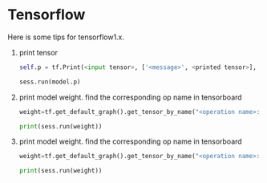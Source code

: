 # Tensorflow

Here is some tips for tensorflow1.x.

1.   print tensor

     ```python
     self.p = tf.Print(<input tensor>, ['<message>', <printed tensor>], summarize=100)
     
     sess.run(model.p)
     ```

2.   print model weight. find the corresponding op name in tensorboard

     ```python
     weight=tf.get_default_graph().get_tensor_by_name("<operation name>:0")
     
     print(sess.run(weight))
     ```

3.   print model weight. find the corresponding op name in tensorboard

     ```python
     weight=tf.get_default_graph().get_tensor_by_name("<operation name>:0")
     
     print(sess.run(weight))
     ```


